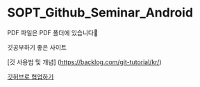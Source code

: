 # SOPT_Github_Seminar_Android

PDF 파일은 PDF 폴더에 있습니다🤪

깃공부하기 좋은 사이트

[깃 사용법 및 개념] (https://backlog.com/git-tutorial/kr/)


[깃허브로 협업하기](https://milooy.wordpress.com/2017/06/21/working-together-with-github-tutorial/)
